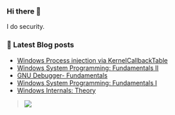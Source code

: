 

### Hi there 👋

I do security. 


### :bookmark_tabs: Latest Blog posts
<!-- BLOG-POST-LIST:START -->
- [Windows Process injection via KernelCallbackTable](https://arorarachit.com/blog/windows-process-injection-via-kernelcallbacktable)
- [Windows System Programming: Fundamentals II](https://arorarachit.com/blog/windows-system-programming-fundamentals-2)
- [GNU Debugger- Fundamentals](https://arorarachit.com/blog/gdb-fundamentals)
- [Windows System Programming: Fundamentals I](https://arorarachit.com/blog/windows-system-programming-fundamentals)
- [Windows Internals: Theory](https://arorarachit.com/blog/windows-internals-theory)
<!-- BLOG-POST-LIST:END -->


> ![](https://komarev.com/ghpvc/?username=yrach1tarora&color=green)

